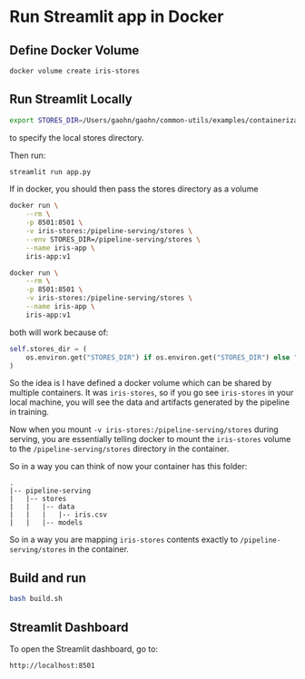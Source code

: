 # Run Streamlit app in Docker

## Define Docker Volume

```bash
docker volume create iris-stores
```

## Run Streamlit Locally

```bash
export STORES_DIR=/Users/gaohn/gaohn/common-utils/examples/containerization/docker/iris/pipeline-training/stores
```

to specify the local stores directory.

Then run:

```bash
streamlit run app.py
```

If in docker, you should then pass the stores directory as a volume

```bash
docker run \
    --rm \
    -p 8501:8501 \
    -v iris-stores:/pipeline-serving/stores \
    --env STORES_DIR=/pipeline-serving/stores \
    --name iris-app \
    iris-app:v1
```

```bash
docker run \
    --rm \
    -p 8501:8501 \
    -v iris-stores:/pipeline-serving/stores \
    --name iris-app \
    iris-app:v1
```

both will work because of:

```python
self.stores_dir = (
    os.environ.get("STORES_DIR") if os.environ.get("STORES_DIR") else "./stores"
)
```

So the idea is I have defined a docker volume which can be shared by multiple
containers. It was `iris-stores`, so if you go see `iris-stores` in your local
machine, you will see the data and artifacts generated by the pipeline in
training.

Now when you mount `-v iris-stores:/pipeline-serving/stores` during serving, you
are essentially telling docker to mount the `iris-stores` volume to the
`/pipeline-serving/stores` directory in the container.

So in a way you can think of now your container has this folder:

```tree
.
|-- pipeline-serving
|   |-- stores
|   |   |-- data
|   |   |   |-- iris.csv
|   |   |-- models
```

So in a way you are mapping `iris-stores` contents exactly to
`/pipeline-serving/stores` in the container.

## Build and run

```bash
bash build.sh
```

## Streamlit Dashboard

To open the Streamlit dashboard, go to:

```bash
http://localhost:8501
```

